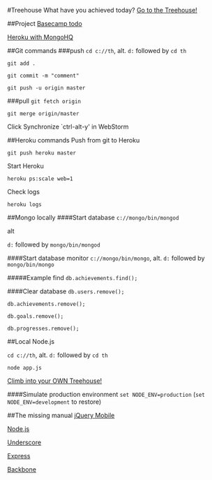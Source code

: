 #Treehouse
What have you achieved today?
[Go to the Treehouse!](http://www.treehouse.io)

##Project
[Basecamp todo](https://lejbrinkbennerhult.basecamphq.com/projects/9535387-treehouse/todo_lists)

[Heroku with MongoHQ](https://api.heroku.com/myapps/treehouseapp)

##Git commands
###push
`cd c://th`, alt. `d:` followed by `cd th`

`git add .`

`git commit -m "comment"`

`git push -u origin master`

###pull
`git fetch origin`

`git merge origin/master`

Click Synchronize `ctrl-alt-y' in WebStorm

##Heroku commands
Push from git to Heroku

`git push heroku master`

Start Heroku

`heroku ps:scale web=1`

Check logs

`heroku logs`

##Mongo locally
####Start database
`c://mongo/bin/mongod`

 alt

 `d:` followed by `mongo/bin/mongod`


####Start database monitor
`c://mongo/bin/mongo`, alt. `d:` followed by `mongo/bin/mongo`


#####Example find
`db.achievements.find();`

####Clear database
`db.users.remove();`

`db.achievements.remove();`

`db.goals.remove();`

`db.progresses.remove();`

##Local Node.js

`cd c://th`, alt. `d:` followed by `cd th`

`node app.js`

[Climb into your OWN Treehouse!](http://localhost:3000/)

####Simulate production environment
`set NODE_ENV=production` (`set NODE_ENV=development` to restore)

##The missing manual
[jQuery Mobile](http://jquerymobile.com/)

[Node.js](http://nodejs.org/)

[Underscore](http://documentcloud.github.com/underscore/)

[Express](http://expressjs.com/)

[Backbone](http://documentcloud.github.com/backbone/)

